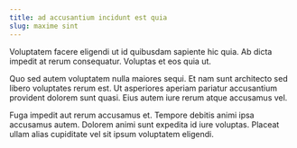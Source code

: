```yaml
---
title: ad accusantium incidunt est quia
slug: maxime sint
---
```


Voluptatem facere eligendi ut id quibusdam sapiente hic quia. Ab dicta impedit at rerum consequatur. Voluptas et eos quia ut.

Quo sed autem voluptatem nulla maiores sequi. Et nam sunt architecto sed libero voluptates rerum est. Ut asperiores aperiam pariatur accusantium provident dolorem sunt quasi. Eius autem iure rerum atque accusamus vel.

Fuga impedit aut rerum accusamus et. Tempore debitis animi ipsa accusamus autem. Dolorem animi sunt expedita id iure voluptas. Placeat ullam alias cupiditate vel sit ipsum voluptatem eligendi.

